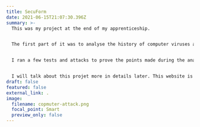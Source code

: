 ```yaml
---
title: SecuForm
date: 2021-06-15T21:07:30.396Z
summary: >-
  This was my project at the end of my apprenticeship.


  The first part of it was to analyse the history of computer viruses and attacks. Then, I created a virtual network on VMWare. I had two main PCs : a Windows 10 one, which was the "victim", and a Kali Linux one, which was the "attacker". 


  I ran a few tests and attacks to prove the points made during the analysis.


  I will talk about this projet more in details later. This website is still under construction.
draft: false
featured: false
external_link: .
image:
  filename: copmuter-attack.png
  focal_point: Smart
  preview_only: false
---
```

